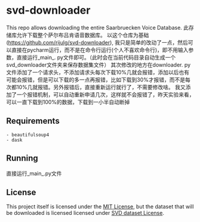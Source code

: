 # svd-downloader

This repo allows downloading the entire Saarbruecken Voice Database.
此存储库允许下载整个萨尔布吕肯语音数据库。
以这个仓库为基础 (https://github.com/rijulg/svd-downloader), 
我只是简单的改动了一点，然后可以直接在pycharm运行，而不是在命令行运行(个人不喜欢命令行)，即不用输入参数，直接运行_main_.
py文件即可。（此时会在当前代码目录自动生成一个svd_downloader文件夹来保存数据集文件）
其次修改的地方在downloader.
py文件添加了一个请求头，不添加请求头每次下载10%几就会报错，添加以后也有可能会报错，但是可以下载的多一点再报错，比如下载到30%才报错，而不是每次都10%几就报错。另外报错后，直接重新运行就行了，不需要修改啥。
我又添加了一个报错机制，可以自动重新申请几次，这样就不会报错了，昨天实验来看，可以一直下载到100%的数据，下载到一小半自动断掉
## Requirements

    - beautifulsoup4
    - dask

## Running
直接运行_main_.py文件


## License

This project itself is licensed under the [MIT License](./LICENSE), but the dataset that will be downloaded is licensed licensed under [SVD dataset License](LICENSE).

